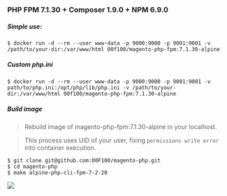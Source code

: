 ### PHP FPM 7.1.30 + Composer 1.9.0 + NPM 6.9.0

##### Simple use:
```
$ docker run -d --rm --user www-data -p 9000:9000 -p 9001:9001 -v /path/to/your-dir:/var/www/html 00f100/magento-php-fpm:7.1.30-alpine
```

##### Custom php.ini
```
$ docker run -d --rm --user www-data -p 9000:9000 -p 9001:9001 -v path/to/php.ini:/opt/php/lib/php.ini -v /path/to/your-dir:/var/www/html 00f100/magento-php-fpm:7.1.30-alpine
```

##### Build image

> Rebuild image of magento-php-fpm:7.1.30-alpine in your localhost.

> This process uses UID of your user, fixing `permissions write error` into container execution.

```
$ git clone git@github.com:00F100/magento-php.git
$ cd magento-php
$ make alpine-php-cli-fpm-7-2-20
```

![](console.png)
